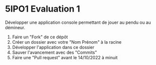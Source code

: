 # 5IPO1 Evaluation 1

Développer une application console permettant de jouer au pendu ou au démineur.

1. Faire un "Fork" de ce dépôt
2. Créer un dossier avec votre "Nom Prénom" à la racine
3. Développer l'application dans ce dossier
4. Sauver l'avancement avec des "Commits" 
5. Faire une "Pull request" avant le 14/10/2022 à minuit
